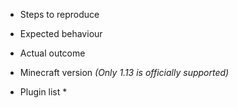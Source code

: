 * Steps to reproduce


* Expected behaviour


* Actual outcome


* Minecraft version *(Only 1.13 is officially supported)*


* Plugin list *
